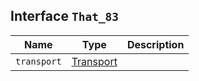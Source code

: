 ## Interface `That_83`

| Name | Type | Description |
| - | - | - |
| `transport` | [Transport](./Transport.md) | &nbsp; |
